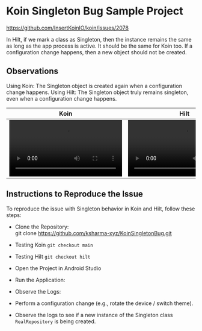 # Koin Singleton Bug Sample Project

https://github.com/InsertKoinIO/koin/issues/2078

In Hilt, if we mark a class as Singleton, then the instance remains the same as long as the app process is active. It should be the same for Koin too. If a configuration change happens, then a new object should not be created.  


## Observations
Using Koin: The Singleton object is created again when a configuration change happens.
Using Hilt: The Singleton object truly remains singleton, even when a configuration change happens.

| Koin | Hilt |
|--------|--------|
|  <video src ="https://github.com/user-attachments/assets/466ceea7-8519-462d-ab97-425e280aba6d"> | <video src ="https://github.com/user-attachments/assets/90dbc1d2-1223-43af-8f4e-17afc032e9f1">  | 

## Instructions to Reproduce the Issue
To reproduce the issue with Singleton behavior in Koin and Hilt, follow these steps:  

- Clone the Repository:  
git clone https://github.com/ksharma-xyz/KoinSingletonBug.git

- Testing Koin `git checkout main`
- Testing Hilt  `git checkout hilt`

- Open the Project in Android Studio
- Run the Application:  
- Observe the Logs:  
- Perform a configuration change (e.g., rotate the device / switch theme).
- Observe the logs to see if a new instance of the Singleton class `RealRepository` is being created.


